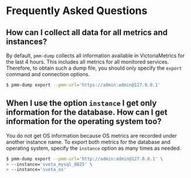 # Frequently Asked Questions

## How can I collect all data for all metrics and instances?

By default, `pmm-dump` collects all information available in VictoriaMetrics for the last 4 hours. This includes all metrics for all monitored services. Therefore, to obtain such a dump file, you should only specify the `export` command and connection options.

``` {.bash data-prompt="$" }
$ pmm-dump export --pmm-url='https://admin:admin@127.0.0.1'
```

## When I use the option `instance` I get only information for the database. How can I get information for the operating system too?

You do not get OS information because OS metrics are recorded under another instance name. To export both metrics for the database and operating system, specify the `instance` option as many times as needed.

``` {.bash data-prompt="$" }
$ pmm-dump export --pmm-url='http://admin:admin@127.0.0.1' \
> --instance='sveta_mysql_8025' \
> --instance='sveta_os'
```
